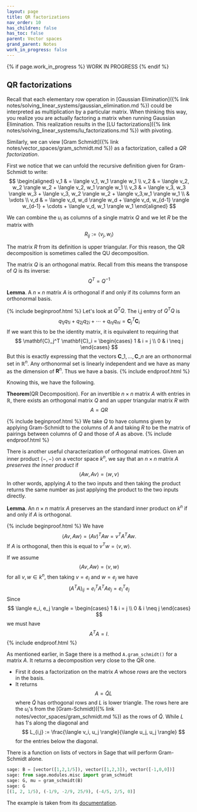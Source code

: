 ```yaml
---
layout: page
title: QR factorizations
nav_order: 10
has_children: false
has_toc: false
parent: Vector spaces
grand_parent: Notes
work_in_progress: false
---
```


{% if page.work_in_progress %}
    WORK IN PROGRESS
{% endif %}

## QR factorizations

Recall that each elementary row operation in 
[Gaussian Elimination]({% link notes/solving_linear_systems/gaussian_elimination.md %})
could be interpreted as multiplication by a particular matrix. When thinking 
this way, you realize you are actually factoring a matrix when 
running Gaussian Elimination. This realization results in the 
[LU factorizations]({% link notes/solving_linear_systems/lu_factorizations.md %}) 
with pivoting. 

Similarly, we can view 
[Gram Schmidt]({% link notes/vector_spaces/gram_schmidt.md %}) as a factorization, 
called a _QR factorization_. 

First we notice that we can unfold the recursive definition given for Gram-Schmidt 
to write:
$$
    \begin{aligned}
        v_1 & = \langle v_1, w_1 \rangle w_1 \\
        v_2 & = \langle v_2, w_2 \rangle w_2 + \langle v_2, w_1 \rangle w_1 \\
        v_3 & = \langle v_3, w_3 \rangle w_3 + \langle v_3, w_2 \rangle w_2 + \langle v_3,w_1 \rangle w_1 \\
        & \vdots \\
        v_d & = \langle v_d, w_d \rangle w_d + \langle v_d, w_{d-1} \rangle w_{d-1} + \cdots + \langle v_d, w_1 \rangle w_1 
    \end{aligned}
$$

We can combine the $u_i$ as columns of a single matrix $Q$ and we let $R$ be the matrix 
with 
$$
    R_{ij} := \langle v_j, w_i \rangle 
$$

The matrix $R$ from its definition is upper triangular. For this reason, the QR decomposition 
is sometimes called the QU decomposition. 

The matrix $Q$ is an orthogonal matrix. 
Recall from this means the transpose of $Q$ is its inverse:
$$
    Q^T = Q^{-1} 
$$

**Lemma**. A $n \times n$ matrix $A$ is orthogonal if and only if its columns form an orthonormal basis. 

{% include beginproof.html %}
Let's look at $Q^TQ$. The i,j entry of $Q^TQ$ is 
$$
    q_{1j}q_{1i} + q_{2j}q_{2i} + \cdots + q_{nj}q_{ni} = \mathbf{C}_j^T \mathbf{C}_i 
$$
If we want this to be the identity matrix, it is equivalent to requiring that  
$$
     \mathbf{C}_j^T \mathbf{C}_i = \begin{cases} 1 & i = j \\ 0 & i \neq j \end{cases} 
$$
But this is exactly expressing that the vectors $\mathbf{C}\_1,\ldots,\mathbf{C}\_n$ are 
an orthonormal set in $\mathbb{R}^n$. Any orthonormal set is linearly independent and we have 
as many as the dimension of $\mathbf{R}^n$. Thus we have a basis. 
{% include endproof.html %}

Knowing this, we have the following. 

**Theorem**(QR Decomposition). For an invertible $n \times n$ matrix $A$ with entries in $\mathbb{R}$, 
there exists an orthogonal matrix $Q$ and an upper triangular matrix $R$ with
$$
    A = QR
$$

{% include beginproof.html %}
We take $Q$ to have columns given by applying Gram-Schmidt to the columns of $A$ and taking $R$ to 
be the matrix of pairings between columns of $Q$ and those of $A$ as above. 
{% include endproof.html %}

There is another useful characterization of orthogonal matrices. Given an inner product 
$\langle -,- \rangle$ on a vector space $k^n$, we say that an $n \times n$ matrix $A$ 
_preserves the inner product_ if 
$$
    \langle A w, A v \rangle = \langle w, v \rangle 
$$
In other words, applying $A$ to the two inputs and then taking the product returns the same 
number as just applying the product to the two inputs directly. 

**Lemma**. An $n \times n$ matrix $A$ preserves an the standard inner product on $k^n$ 
if and only if $A$ is orthogonal. 

{% include beginproof.html %}
We have 
$$
    \langle Av , Aw \rangle = (Av)^T Aw = v^T A^TA w.
$$
If $A$ is orthogonal, then this is equal to $v^T w = \langle v , w \rangle$. 

If we assume 
$$
    \langle Av, Aw \rangle = \langle v, w \rangle 
$$
for all $v,w \in k^n$, then taking $v = e_i$ and $w = e_j$ we have 
$$
     (A^TA)_{ij} = e_i^T A^TA e_j = e_i^T e_j
$$
Since 
$$
    \langle e_i, e_j \rangle = \begin{cases} 1 & i = j \\ 0 & i \neq j \end{cases} 
$$
we must have 
$$
    A^T A = I. 
$$
{% include endproof.html %}

As mentioned earlier, in Sage there is a method `A.gram_schmidt()` for a matrix $A$. It returns a 
decomposition very close to the QR one. 
- First it does a factorization on the matrix $A$ whose _rows_ are the vectors in the basis. 
- It returns 
$$
    A = \tilde{Q} L 
$$
where $\tilde{Q}$ has orthogonal rows and $L$ is lower triangle. The rows here are the $u_i$'s from 
the [Gram-Schmidt]({% link notes/vector_spaces/gram_schmidt.md %}) as the rows of $\tilde{Q}$. While 
$L$ has $1$'s along the diagonal and 
$$
    L_{i,j} := \frac{\langle v_i, u_j \rangle}{\langle u_j, u_j \rangle}
$$
for the entries below the diagonal. 

There is a function on lists of vectors in Sage that will perform Gram-Schmidt alone. 
```python
sage: B = [vector([1,2,1/5]), vector([1,2,3]), vector([-1,0,0])]
sage: from sage.modules.misc import gram_schmidt
sage: G, mu = gram_schmidt(B)
sage: G
[(1, 2, 1/5), (-1/9, -2/9, 25/9), (-4/5, 2/5, 0)]
```
The example is taken from its [documentation](https://doc.sagemath.org/html/en/reference/modules/sage/modules/misc.html).